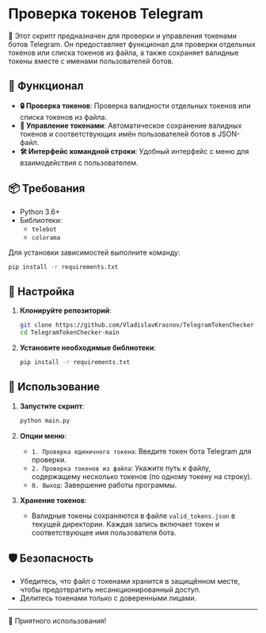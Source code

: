# Проверка токенов Telegram

🤖 Этот скрипт предназначен для проверки и управления токенами ботов Telegram. Он предоставляет функционал для проверки отдельных токенов или списка токенов из файла, а также сохраняет валидные токены вместе с именами пользователей ботов.

## 📄 Функционал

- **🔒 Проверка токенов**: Проверка валидности отдельных токенов или списка токенов из файла.
- **📝 Управление токенами**: Автоматическое сохранение валидных токенов и соответствующих имён пользователей ботов в JSON-файл.
- **🛠️ Интерфейс командной строки**: Удобный интерфейс с меню для взаимодействия с пользователем.

## 📦 Требования

- Python 3.6+
- Библиотеки:
  - `telebot`
  - `colorama`

Для установки зависимостей выполните команду:

```bash
pip install -r requirements.txt
```

## 🔧 Настройка

1. **Клонируйте репозиторий**:
   ```bash
   git clone https://github.com/VladislavKrasnov/TelegramTokenChecker
   cd TelegramTokenChecker-main
   ```

2. **Установите необходимые библиотеки**:
   ```bash
   pip install -r requirements.txt
   ```

## 🚀 Использование

1. **Запустите скрипт**:
   ```bash
   python main.py
   ```

2. **Опции меню**:
   - `1. Проверка единичного токена`: Введите токен бота Telegram для проверки.
   - `2. Проверка токенов из файла`: Укажите путь к файлу, содержащему несколько токенов (по одному токену на строку).
   - `0. Выход`: Завершение работы программы.

3. **Хранение токенов**:
   - Валидные токены сохраняются в файле `valid_tokens.json` в текущей директории. Каждая запись включает токен и соответствующее имя пользователя бота.

## 🛡️ Безопасность

- Убедитесь, что файл с токенами хранится в защищённом месте, чтобы предотвратить несанкционированный доступ.
- Делитесь токенами только с доверенными лицами.

---

🚀 Приятного использования!
